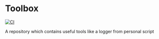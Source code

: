 # Toolbox

[![CI](https://github.com/aurelPierre/Toolbox/actions/workflows/ci.yml/badge.svg)](https://github.com/aurelPierre/Toolbox/actions/workflows/ci.yml)

A repository which contains useful tools like a logger from personal script
